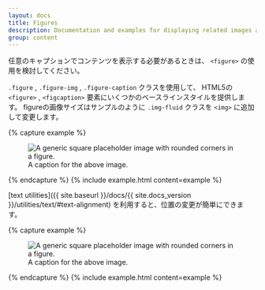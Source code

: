 ```yaml
---
layout: docs
title: Figures
description: Documentation and examples for displaying related images and text with the figure component in Bootstrap.
group: content
---
```


<!-- Anytime you need to display a piece of content—like an image with an optional caption, consider using a `<figure>`. -->
任意のキャプションでコンテンツを表示する必要があるときは、 `<figure>` の使用を検討してください。

<!--
Use the included `.figure` , `.figure-img` and `.figure-caption` classes to provide some baseline styles for the HTML5 `<figure>` and `<figcaption>` elements. Images in figures have no explicit size, so be sure to add the `.img-fluid` class to your `<img>` to make it responsive.
-->
`.figure` , `.figure-img` , `.figure-caption` クラスを使用して、
HTML5の `<figure>` , `<figcaption>` 要素にいくつかのベースラインスタイルを提供します。 
figureの画像サイズはサンプルのように `.img-fluid` クラスを `<img>` に追加して変更します。


{% capture example %}
<figure class="figure">
  <img data-src="holder.js/400x300" class="figure-img img-fluid rounded" alt="A generic square placeholder image with rounded corners in a figure.">
  <figcaption class="figure-caption">A caption for the above image.</figcaption>
</figure>
{% endcapture %}
{% include example.html content=example %}

<!-- Aligning the figure's caption is easy with our [text utilities]({{ site.baseurl }}/docs/{{ site.docs_version }}/utilities/text/#text-alignment). -->
[text utilities]({{ site.baseurl }}/docs/{{ site.docs_version }}/utilities/text/#text-alignment) を利用すると、位置の変更が簡単にできます。


{% capture example %}
<figure class="figure">
  <img data-src="holder.js/400x300" class="figure-img img-fluid rounded" alt="A generic square placeholder image with rounded corners in a figure.">
  <figcaption class="figure-caption text-right">A caption for the above image.</figcaption>
</figure>
{% endcapture %}
{% include example.html content=example %}
